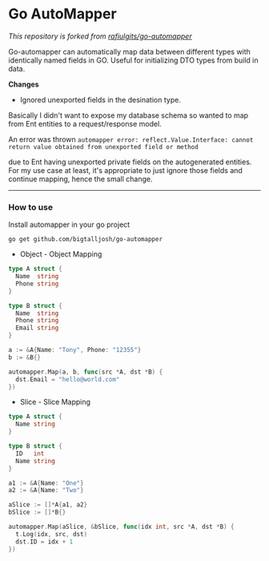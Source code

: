 # Go AutoMapper

*This repository is forked from [rafiulgits/go-automapper](https://github.com/rafiulgits/go-automapper)*

Go-automapper can automatically map data between different types with identically named fields in GO. Useful for initializing DTO types from build in data.



**Changes**

* Ignored unexported fields in the desination type.

Basically I didn't want to expose my database schema so wanted to map from Ent entities to a request/response model. 

An error was thrown `automapper error: reflect.Value.Interface: cannot return value obtained from unexported field or method` 

due to Ent having unexported private fields on the autogenerated entities.
For my use case at least, it's appropriate to just ignore those fields and continue mapping, hence the small change.

***

### How to use

Install automapper in your go project

```
go get github.com/bigtalljosh/go-automapper
```



* Object - Object Mapping

```go
type A struct {
  Name  string
  Phone string
}

type B struct {
  Name  string
  Phone string
  Email string
}

a := &A{Name: "Tony", Phone: "12355"}
b := &B{}

automapper.Map(a, b, func(src *A, dst *B) {
  dst.Email = "hello@world.com"
})
```



* Slice - Slice Mapping

```go
type A struct {
  Name string
}

type B struct {
  ID   int
  Name string
}

a1 := &A{Name: "One"}
a2 := &A{Name: "Two"}

aSlice := []*A{a1, a2}
bSlice := []*B{}

automapper.Map(aSlice, &bSlice, func(idx int, src *A, dst *B) {
  t.Log(idx, src, dst)
  dst.ID = idx + 1
})

```
